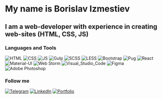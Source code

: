 # My name is Borislav Izmestiev

## I am a web-developer with experience in creating web-sites (HTML, CSS, JS)

### Languages and Tools
![HTML](https://img.shields.io/badge/HTML-000000?style=for-the-badge&logo=HTML5)
![CSS](https://img.shields.io/badge/CSS-000000?style=for-the-badge&logo=CSS3)
![JS](https://img.shields.io/badge/JavaScript-000000?style=for-the-badge&logo=JavaScript)
![Gulp](https://img.shields.io/badge/gulp-000000?style=for-the-badge&logo=gulp)
![SCSS](https://img.shields.io/badge/SCSS-000000?style=for-the-badge&logo=Sass)
![LESS](https://img.shields.io/badge/Less-000000?style=for-the-badge&logo=Less)
![Bootstrap](https://img.shields.io/badge/Bootstrap-000000?style=for-the-badge&logo=Bootstrap)
![Pug](https://img.shields.io/badge/Pug-000000?style=for-the-badge&logo=Pug)
![React](https://img.shields.io/badge/React-000000?style=for-the-badge&logo=React)
![Material-UI](https://img.shields.io/badge/Material_UI-000000?style=for-the-badge&logo=Material-UI)
![Web Storm](https://img.shields.io/badge/WebStorm-000000?style=for-the-badge&logo=WebStorm)
![Visual_Studio_Code](https://img.shields.io/badge/Visual_Studio_Code-000000?style=for-the-badge&logo=Visual_Studio_Code)
![Figma](https://img.shields.io/badge/Figma-000000?style=for-the-badge&logo=Figma)
![Adobe Photoshop](https://img.shields.io/badge/Adobe_Photoshop-000000?style=for-the-badge&logo=AdobePhotoshop)

### Follow me
[![Telegram](https://img.shields.io/badge/Telegram-000000?style=for-the-badge&logo=Telegram)](https://t.me/borislav12322)
[![LinkedIn](https://img.shields.io/badge/LinkedIn-000000?style=for-the-badge&logo=LinkedIn)](https://www.linkedin.com/in/borislav-izmestiev-8b3a60210/)
[![Portfolio](https://img.shields.io/badge/Portfolio-000000?style=for-the-badge&logo=PicPay)](https://borislav-izmestiev-portfolio.herokuapp.com/)